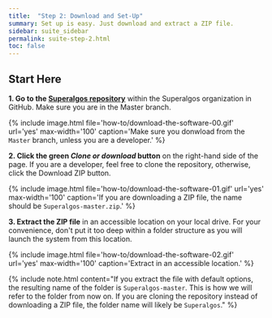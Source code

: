 ```yaml
---
title:  "Step 2: Download and Set-Up"
summary: Set up is easy. Just download and extract a ZIP file.
sidebar: suite_sidebar
permalink: suite-step-2.html
toc: false
---
```


## Start Here

**1. Go to the <a href="https://github.com/Superalgos/Superalgos" rel="nofollow" rel="noopener" target="_blank">Superalgos repository</a>** within the Superalgos organization in GitHub. Make sure you are in the Master branch.

{% include image.html file='how-to/download-the-software-00.gif' url='yes' max-width='100' caption='Make sure you donwload from the ```Master``` branch, unless you are a developer.' %}

**2. Click the green *Clone or download* button** on the right-hand side of the page. If you are a developer, feel free to clone the repository, otherwise, click the Download ZIP button.

{% include image.html file='how-to/download-the-software-01.gif' url='yes' max-width='100' caption='If you are downloading a ZIP file, the name should be ```Superalgos-master.zip```.' %}

**3. Extract the ZIP file** in an accessible location on your local drive. For your convenience, don't put it too deep within a folder structure as you will launch the system from this location.

{% include image.html file='how-to/download-the-software-02.gif' url='yes' max-width='100' caption='Extract in an accessible location.' %}

{% include note.html content="If you extract the file with default options, the resulting name of the folder is ```Superalgos-master```. This is how we will refer to the folder from now on. If you are cloning the repository instead of downloading a ZIP file, the folder name will likely be ```Superalgos```." %}